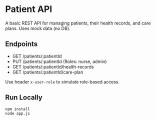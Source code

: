 # Patient API

A basic REST API for managing patients, their health records, and care plans. Uses mock data (no DB).

## Endpoints

- GET /patients/:patientId
- PUT /patients/:patientId (Roles: nurse, admin)
- GET /patients/:patientId/health-records
- GET /patients/:patientId/care-plan

Use header `x-user-role` to simulate role-based access.

## Run Locally

```bash
npm install
node app.js
